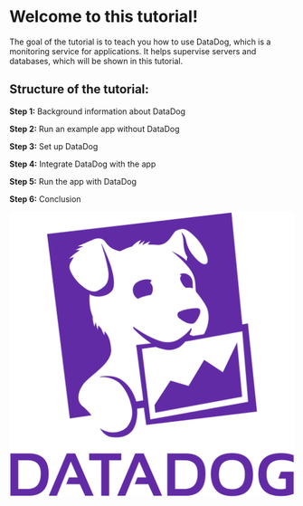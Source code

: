 # Welcome to this tutorial! 

The goal of the tutorial is to teach you how to use DataDog, which is a monitoring service for applications. 
It helps supervise servers and databases, which will be shown in this tutorial.  

## Structure of the tutorial: 

**Step 1:** Background information about DataDog

**Step 2:** Run an example app without DataDog

**Step 3:** Set up DataDog

**Step 4:** Integrate DataDog with the app 

**Step 5:** Run the app with DataDog

**Step 6:** Conclusion

![](./assets/logo.png)